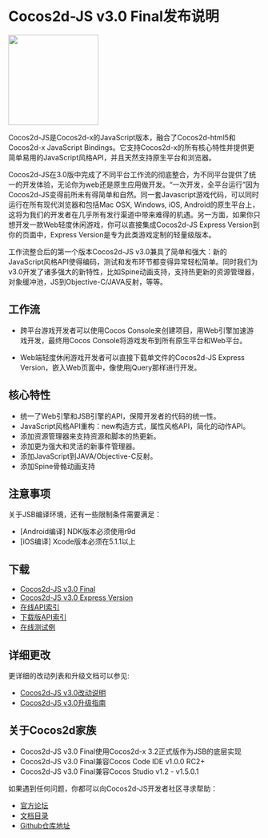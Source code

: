# Cocos2d-JS v3.0 Final发布说明

<img src="http://www.cocos2d-x.org/attachments/download/1508" height=180> 

Cocos2d-JS是Cocos2d-x的JavaScript版本，融合了Cocos2d-html5和Cocos2d-x JavaScript Bindings。它支持Cocos2d-x的所有核心特性并提供更简单易用的JavaScript风格API，并且天然支持原生平台和浏览器。

Cocos2d-JS在3.0版中完成了不同平台工作流的彻底整合，为不同平台提供了统一的开发体验，无论你为web还是原生应用做开发。“一次开发，全平台运行”因为Cocos2d-JS变得前所未有得简单和自然。同一套Javascript游戏代码，可以同时运行在所有现代浏览器和包括Mac OSX, Windows, iOS, Android的原生平台上，这将为我们的开发者在几乎所有发行渠道中带来难得的机遇。另一方面，如果你只想开发一款Web轻度休闲游戏，你可以直接集成Cocos2d-JS Express Version到你的页面中，Express Version是专为此类游戏定制的轻量级版本。

工作流整合后的第一个版本Cocos2d-JS v3.0兼具了简单和强大：新的JavaScript风格API使得编码，测试和发布环节都变得异常轻松简单。同时我们为v3.0开发了诸多强大的新特性，比如Spine动画支持，支持热更新的资源管理器，对象缓冲池，JS到Objective-C/JAVA反射，等等。

## 工作流

- 跨平台游戏开发者可以使用Cocos Console来创建项目，用Web引擎加速游戏开发，最终用Cocos Console将游戏发布到所有原生平台和Web平台。

- Web端轻度休闲游戏开发者可以直接下载单文件的Cocos2d-JS Express Version，嵌入Web页面中，像使用jQuery那样进行开发。

## 核心特性

* 统一了Web引擎和JSB引擎的API，保障开发者的代码的统一性。
* JavaScript风格API重构：new构造方式，属性风格API，简化的动作API。
* 添加资源管理器来支持资源和脚本的热更新。
* 添加更为强大和灵活的新事件管理器。
* 添加JavaScript到JAVA/Objective-C反射。
* 添加Spine骨骼动画支持

## 注意事项

关于JSB编译环境，还有一些限制条件需要满足：

- [Android编译] NDK版本必须使用r9d
- [iOS编译] Xcode版本必须在5.1.1以上

## 下载

- [Cocos2d-JS v3.0 Final](http://www.cocos2d-x.org/filedown/cocos2d-js-v3.0.zip)
- [Cocos2d-JS v3.0 Express Version](http://www.cocos2d-x.org/filecenter/jsbuilder)
- [在线API索引](http://www.cocos2d-x.org/reference/html5-js/V3.0/index.html)
- [下载版API索引](http://www.cocos2d-x.org/filedown/Cocos2d-JS-v3.0-API.zip)
- [在线测试例](http://cocos2d-x.org/js-tests/)

## 详细更改

更详细的改动列表和升级文档可以参见:

- [Cocos2d-JS v3.0改动说明](http://www.cocos2d-x.org/docs/manual/framework/html5/release-notes/v3.0/changelog/en)
- [Cocos2d-JS v3.0升级指南](http://www.cocos2d-x.org/docs/manual/framework/html5/release-notes/v3.0rc0/upgrade-guide/zh)

## 关于Cocos2d家族

- Cocos2d-JS v3.0 Final使用Cocos2d-x 3.2正式版作为JSB的底层实现
- Cocos2d-JS v3.0 Final兼容Cocos Code IDE v1.0.0 RC2+
- Cocos2d-JS v3.0 Final兼容Cocos Studio v1.2 - v1.5.0.1

如果遇到任何问题，你都可以向Cocos2d-JS开发者社区寻求帮助： 

- [官方论坛](http://discuss.cocos2d-x.org/category/javascript)
- [文档目录](http://cocos2d-x.org/docs/manual/framework/html5/zh)
- [Github仓库地址](https://github.com/cocos2d/cocos2d-js)